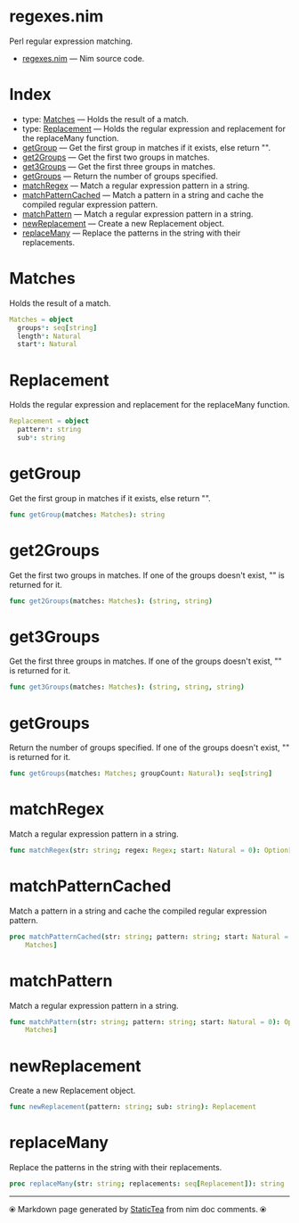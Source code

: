# regexes.nim

Perl regular expression matching.

* [regexes.nim](../src/regexes.nim) &mdash; Nim source code.
# Index

* type: [Matches](#matches) &mdash; Holds the result of a match.
* type: [Replacement](#replacement) &mdash; Holds the regular expression and replacement for the replaceMany function.
* [getGroup](#getgroup) &mdash; Get the first group in matches if it exists, else return "".
* [get2Groups](#get2groups) &mdash; Get the first two groups in matches.
* [get3Groups](#get3groups) &mdash; Get the first three groups in matches.
* [getGroups](#getgroups) &mdash; Return the number of groups specified.
* [matchRegex](#matchregex) &mdash; Match a regular expression pattern in a string.
* [matchPatternCached](#matchpatterncached) &mdash; Match a pattern in a string and cache the compiled regular expression pattern.
* [matchPattern](#matchpattern) &mdash; Match a regular expression pattern in a string.
* [newReplacement](#newreplacement) &mdash; Create a new Replacement object.
* [replaceMany](#replacemany) &mdash; Replace the patterns in the string with their replacements.

# Matches

Holds the result of a match.

```nim
Matches = object
  groups*: seq[string]
  length*: Natural
  start*: Natural

```

# Replacement

Holds the regular expression and replacement for the replaceMany function.

```nim
Replacement = object
  pattern*: string
  sub*: string

```

# getGroup

Get the first group in matches if it exists, else return "".

```nim
func getGroup(matches: Matches): string
```

# get2Groups

Get the first two groups in matches. If one of the groups doesn't exist, "" is returned for it.

```nim
func get2Groups(matches: Matches): (string, string)
```

# get3Groups

Get the first three groups in matches. If one of the groups doesn't exist, "" is returned for it.

```nim
func get3Groups(matches: Matches): (string, string, string)
```

# getGroups

Return the number of groups specified. If one of the groups doesn't exist, "" is returned for it.

```nim
func getGroups(matches: Matches; groupCount: Natural): seq[string]
```

# matchRegex

Match a regular expression pattern in a string.

```nim
func matchRegex(str: string; regex: Regex; start: Natural = 0): Option[Matches]
```

# matchPatternCached

Match a pattern in a string and cache the compiled regular expression pattern.

```nim
proc matchPatternCached(str: string; pattern: string; start: Natural = 0): Option[
    Matches]
```

# matchPattern

Match a regular expression pattern in a string.

```nim
func matchPattern(str: string; pattern: string; start: Natural = 0): Option[
    Matches]
```

# newReplacement

Create a new Replacement object.

```nim
func newReplacement(pattern: string; sub: string): Replacement
```

# replaceMany

Replace the patterns in the string with their replacements.

```nim
proc replaceMany(str: string; replacements: seq[Replacement]): string
```


---
⦿ Markdown page generated by [StaticTea](https://github.com/flenniken/statictea/) from nim doc comments. ⦿
